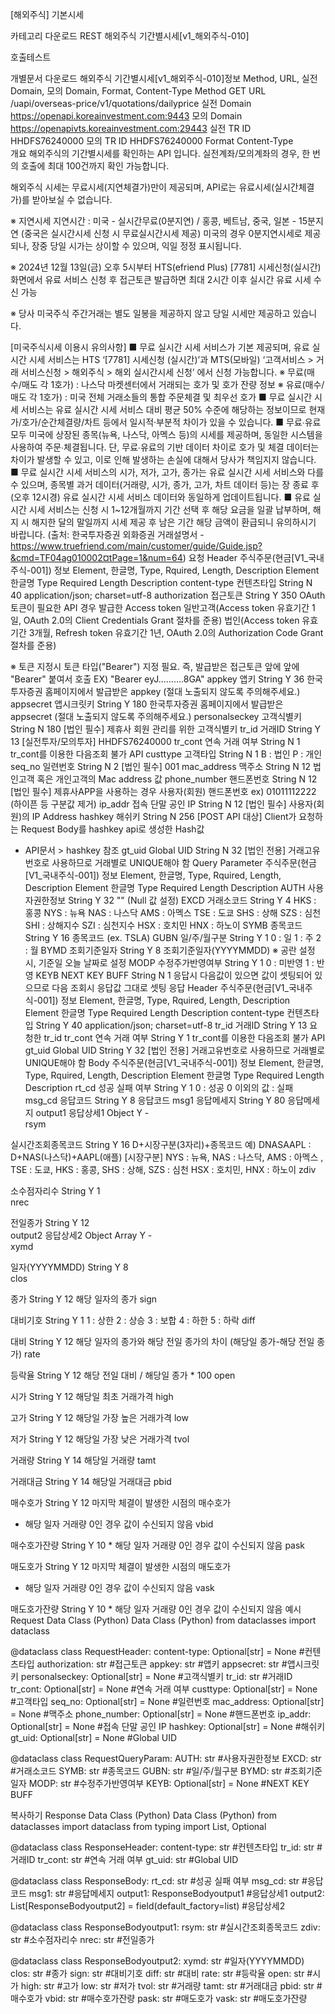 [해외주식] 기본시세


카테고리 다운로드
REST
해외주식 기간별시세[v1_해외주식-010]

호출테스트

개별문서 다운로드
해외주식 기간별시세[v1_해외주식-010]정보 Method, URL, 실전 Domain, 모의 Domain, Format, Content-Type
Method	GET	URL	/uapi/overseas-price/v1/quotations/dailyprice
실전 Domain	https://openapi.koreainvestment.com:9443	모의 Domain	https://openapivts.koreainvestment.com:29443
실전 TR ID	HHDFS76240000	모의 TR ID	HHDFS76240000
Format		Content-Type	
개요
해외주식의 기간별시세를 확인하는 API 입니다.
실전계좌/모의계좌의 경우, 한 번의 호출에 최대 100건까지 확인 가능합니다.

해외주식 시세는 무료시세(지연체결가)만이 제공되며, API로는 유료시세(실시간체결가)를 받아보실 수 없습니다.

※ 지연시세 지연시간 : 미국 - 실시간무료(0분지연) / 홍콩, 베트남, 중국, 일본 - 15분지연 (중국은 실시간시세 신청 시 무료실시간시세 제공)
   미국의 경우 0분지연시세로 제공되나, 장중 당일 시가는 상이할 수 있으며, 익일 정정 표시됩니다.

※ 2024년 12월 13일(금) 오후 5시부터 HTS(efriend Plus) [7781] 시세신청(실시간) 화면에서 유료 서비스 신청 후 접근토큰 발급하면 최대 2시간 이후 실시간 유료 시세 수신 가능

※ 당사 미국주식 주간거래는 별도 일봉을 제공하지 않고 당일 시세만 제공하고 있습니다.

[미국주식시세 이용시 유의사항]
■ 무료 실시간 시세 서비스가 기본 제공되며, 유료 실시간 시세 서비스는 HTS ‘[7781] 시세신청 (실시간)’과 MTS(모바일) ‘고객서비스 > 거래 서비스신청 > 해외주식 > 해외 실시간시세 신청’ 에서 신청 가능합니다. 
※ 무료(매수/매도 각 1호가) : 나스닥 마켓센터에서 거래되는 호가 및 호가 잔량 정보
※ 유료(매수/매도 각 1호가) : 미국 전체 거래소들의 통합 주문체결 및 최우선 호가
■ 무료 실시간 시세 서비스는 유료 실시간 시세 서비스 대비 평균 50% 수준에 해당하는 정보이므로 
현재가/호가/순간체결량/차트 등에서 일시적·부분적 차이가 있을 수 있습니다. 
■ 무료∙유료 모두 미국에 상장된 종목(뉴욕, 나스닥, 아멕스 등)의 시세를 제공하며, 동일한 시스템을 사용하여 주문∙체결됩니다. 
단, 무료∙유료의 기반 데이터 차이로 호가 및 체결 데이터는 차이가 발생할 수 있고, 이로 인해 발생하는 손실에 대해서 당사가 책임지지 않습니다.
■ 무료 실시간 시세 서비스의 시가, 저가, 고가, 종가는 유료 실시간 시세 서비스와 다를 수 있으며, 
종목별 과거 데이터(거래량, 시가, 종가, 고가, 차트 데이터 등)는 장 종료 후(오후 12시경) 유료 실시간 시세 서비스 데이터와 동일하게 업데이트됩니다.
■ 유료 실시간 시세 서비스는 신청 시 1~12개월까지 기간 선택 후 해당 요금을 일괄 납부하며, 
해지 시 해지한 달의 말일까지 시세 제공 후 남은 기간 해당 금액이 환급되니 유의하시기 바랍니다.
(출처: 한국투자증권 외화증권 거래설명서 - https://www.truefriend.com/main/customer/guide/Guide.jsp?&cmd=TF04ag010002¤tPage=1&num=64)
요청
Header
주식주문(현금[V1_국내주식-001]) 정보 Element, 한글명, Type, Rquired, Length, Description
Element	한글명	Type	Required	Length	Description
content-type	컨텐츠타입	String	N	40	application/json; charset=utf-8
authorization	접근토큰	String	Y	350	OAuth 토큰이 필요한 API 경우 발급한 Access token
일반고객(Access token 유효기간 1일, OAuth 2.0의 Client Credentials Grant 절차를 준용)
법인(Access token 유효기간 3개월, Refresh token 유효기간 1년, OAuth 2.0의 Authorization Code Grant 절차를 준용)

※ 토큰 지정시 토큰 타입("Bearer") 지정 필요. 즉, 발급받은 접근토큰 앞에 앞에 "Bearer" 붙여서 호출
EX) "Bearer eyJ..........8GA"
appkey	앱키	String	Y	36	한국투자증권 홈페이지에서 발급받은 appkey (절대 노출되지 않도록 주의해주세요.)
appsecret	앱시크릿키	String	Y	180	한국투자증권 홈페이지에서 발급받은 appsecret (절대 노출되지 않도록 주의해주세요.)
personalseckey	고객식별키	String	N	180	[법인 필수] 제휴사 회원 관리를 위한 고객식별키
tr_id	거래ID	String	Y	13	[실전투자/모의투자]
HHDFS76240000
tr_cont	연속 거래 여부	String	N	1	tr_cont를 이용한 다음조회 불가 API
custtype	고객타입	String	N	1	B : 법인
P : 개인
seq_no	일련번호	String	N	2	[법인 필수] 001
mac_address	맥주소	String	N	12	법인고객 혹은 개인고객의 Mac address 값
phone_number	핸드폰번호	String	N	12	[법인 필수] 제휴사APP을 사용하는 경우 사용자(회원) 핸드폰번호
ex) 01011112222 (하이픈 등 구분값 제거)
ip_addr	접속 단말 공인 IP	String	N	12	[법인 필수] 사용자(회원)의 IP Address
hashkey	해쉬키	String	N	256	[POST API 대상] Client가 요청하는 Request Body를 hashkey api로 생성한 Hash값
* API문서 > hashkey 참조
gt_uid	Global UID	String	N	32	[법인 전용] 거래고유번호로 사용하므로 거래별로 UNIQUE해야 함
Query Parameter
주식주문(현금[V1_국내주식-001]) 정보 Element, 한글명, Type, Rquired, Length, Description
Element	한글명	Type	Required	Length	Description
AUTH	사용자권한정보	String	Y	32	"" (Null 값 설정)
EXCD	거래소코드	String	Y	4	HKS : 홍콩
NYS : 뉴욕
NAS : 나스닥
AMS : 아멕스
TSE : 도쿄
SHS : 상해
SZS : 심천
SHI : 상해지수
SZI : 심천지수
HSX : 호치민
HNX : 하노이
SYMB	종목코드	String	Y	16	종목코드 (ex. TSLA)
GUBN	일/주/월구분	String	Y	1	0 : 일
1 : 주
2 : 월
BYMD	조회기준일자	String	Y	8	조회기준일자(YYYYMMDD)
※ 공란 설정 시, 기준일 오늘 날짜로 설정
MODP	수정주가반영여부	String	Y	1	0 : 미반영
1 : 반영
KEYB	NEXT KEY BUFF	String	N	1	응답시 다음값이 있으면 값이 셋팅되어 있으므로 다음 조회시 응답값 그대로 셋팅
응답
Header
주식주문(현금[V1_국내주식-001]) 정보 Element, 한글명, Type, Rquired, Length, Description
Element	한글명	Type	Required	Length	Description
content-type	컨텐츠타입	String	Y	40	application/json; charset=utf-8
tr_id	거래ID	String	Y	13	요청한 tr_id
tr_cont	연속 거래 여부	String	Y	1	tr_cont를 이용한 다음조회 불가 API
gt_uid	Global UID	String	Y	32	[법인 전용] 거래고유번호로 사용하므로 거래별로 UNIQUE해야 함
Body
주식주문(현금[V1_국내주식-001]) 정보 Element, 한글명, Type, Rquired, Length, Description
Element	한글명	Type	Required	Length	Description
rt_cd	성공 실패 여부	String	Y	1	0 : 성공
0 이외의 값 : 실패
msg_cd	응답코드	String	Y	8	응답코드
msg1	응답메세지	String	Y	80	응답메세지
output1	응답상세1	Object	Y	-	
rsym

실시간조회종목코드	String	Y	16	D+시장구분(3자리)+종목코드
예) DNASAAPL : D+NAS(나스닥)+AAPL(애플)
[시장구분]
NYS : 뉴욕, NAS : 나스닥, AMS : 아멕스 ,
TSE : 도쿄, HKS : 홍콩,
SHS : 상해, SZS : 심천
HSX : 호치민, HNX : 하노이
zdiv

소수점자리수	String	Y	1	
nrec

전일종가	String	Y	12	
output2	응답상세2	Object Array	Y	-	
xymd

일자(YYYYMMDD)	String	Y	8	
clos

종가	String	Y	12	해당 일자의 종가
sign

대비기호	String	Y	1	1 : 상한
2 : 상승
3 : 보합
4 : 하한
5 : 하락
diff

대비	String	Y	12	해당 일자의 종가와 해당 전일 종가의 차이 (해당일 종가-해당 전일 종가)
rate

등락율	String	Y	12	해당 전일 대비 / 해당일 종가 * 100
open

시가	String	Y	12	해당일 최초 거래가격
high

고가	String	Y	12	해당일 가장 높은 거래가격
low

저가	String	Y	12	해당일 가장 낮은 거래가격
tvol

거래량	String	Y	14	해당일 거래량
tamt

거래대금	String	Y	14	해당일 거래대금
pbid

매수호가	String	Y	12	마지막 체결이 발생한 시점의 매수호가
* 해당 일자 거래량 0인 경우 값이 수신되지 않음
vbid

매수호가잔량	String	Y	10	* 해당 일자 거래량 0인 경우 값이 수신되지 않음
pask

매도호가	String	Y	12	마지막 체결이 발생한 시점의 매도호가
* 해당 일자 거래량 0인 경우 값이 수신되지 않음
vask

매도호가잔량	String	Y	10	* 해당 일자 거래량 0인 경우 값이 수신되지 않음
예시
Request
Data Class (Python)
Data Class (Python)
from dataclasses import dataclass

@dataclass
class RequestHeader:
    content-type: Optional[str] = None    #컨텐츠타입
    authorization: str    #접근토큰
    appkey: str    #앱키 
    appsecret: str    #앱시크릿키
    personalseckey: Optional[str] = None    #고객식별키
    tr_id: str    #거래ID
    tr_cont: Optional[str] = None    #연속 거래 여부
    custtype: Optional[str] = None    #고객타입
    seq_no: Optional[str] = None    #일련번호
    mac_address: Optional[str] = None    #맥주소
    phone_number: Optional[str] = None    #핸드폰번호
    ip_addr: Optional[str] = None    #접속 단말 공인 IP
    hashkey: Optional[str] = None    #해쉬키
    gt_uid: Optional[str] = None    #Global UID

@dataclass
class RequestQueryParam:
    AUTH: str    #사용자권한정보
    EXCD: str    #거래소코드
    SYMB: str    #종목코드
    GUBN: str    #일/주/월구분
    BYMD: str    #조회기준일자
    MODP: str    #수정주가반영여부
    KEYB: Optional[str] = None    #NEXT KEY BUFF

복사하기
Response
Data Class (Python)
Data Class (Python)
from dataclasses import dataclass
from typing import List, Optional

@dataclass
class ResponseHeader:
    content-type: str    #컨텐츠타입
    tr_id: str    #거래ID
    tr_cont: str    #연속 거래 여부
    gt_uid: str    #Global UID

@dataclass
class ResponseBody:
    rt_cd: str    #성공 실패 여부
    msg_cd: str    #응답코드
    msg1: str    #응답메세지
    output1: ResponseBodyoutput1    #응답상세1
    output2: List[ResponseBodyoutput2] = field(default_factory=list)    #응답상세2

@dataclass
class ResponseBodyoutput1:
    rsym: str    #실시간조회종목코드
    zdiv: str    #소수점자리수
    nrec: str    #전일종가

@dataclass
class ResponseBodyoutput2:
    xymd: str    #일자(YYYYMMDD)
    clos: str    #종가
    sign: str    #대비기호
    diff: str    #대비
    rate: str    #등락율
    open: str    #시가
    high: str    #고가
    low: str    #저가
    tvol: str    #거래량
    tamt: str    #거래대금
    pbid: str    #매수호가
    vbid: str    #매수호가잔량
    pask: str    #매도호가
    vask: str    #매도호가잔량
